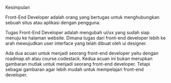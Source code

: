 Kesimpulan

Front-End Developer adalah orang yang bertugas untuk menghubungkan sebuah situs atau aplikasi dengan pengguna.

Tugas Front-End Developer adalah mengubah ui/ux yang sudah siap menuju ke halaman website. Dimana tugas dari front-end developer lebih ke arah mewujudkan user interface
yang telah dibuat oleh ui designer.

Ada dua acuan untuk menjadi seorang front-end developer yaitu dengan roadmap.sh atau course.codestack. Kedua acuan ini bukan merupkan gambaran mutlak untuk menjadi seorang front-end developer. Tetapi sebagai gambaran agar lebih mudah untuk mempelajari front-end developer.
